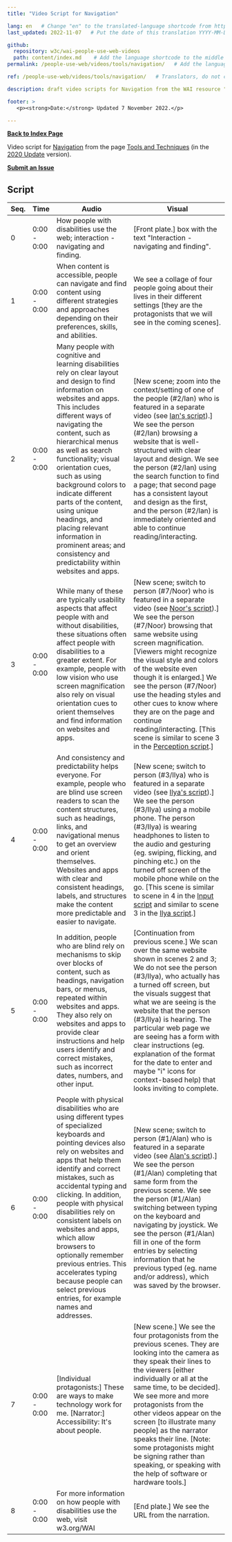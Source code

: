 ```yaml
---
title: "Video Script for Navigation"

lang: en   # Change "en" to the translated-language shortcode from https://www.iana.org/assignments/language-subtag-registry/language-subtag-registry
last_updated: 2022-11-07   # Put the date of this translation YYYY-MM-DD (with month in the middle)

github:
  repository: w3c/wai-people-use-web-videos
  path: content/index.md    # Add the language shortcode to the middle of the filename, for example: content/index.fr.md
permalink: /people-use-web/videos/tools/navigation/   # Add the language shortcode to the end, with no slash at end, for example: /link/to/page/fr

ref: /people-use-web/videos/tools/navigation/   # Translators, do not change this

description: draft video scripts for Navigation from the WAI resource "How People with Disabilities Use the Web"

footer: >
   <p><strong>Date:</strong> Updated 7 November 2022.</p>

---
```


**[Back to Index Page](../../)**

Video script for [Navigation](https://deploy-preview-113--wai-people-use-web.netlify.app/people-use-web/tools-techniques-navigation/) from the page [Tools and Techniques](https://deploy-preview-113--wai-people-use-web.netlify.app/people-use-web/tools-techniques/) (in the [2020 Update](https://github.com/w3c/wai-people-use-web/wiki/Persona-development) version).

**[Submit an Issue](https://github.com/w3c/wai-people-use-web-videos/issues/new?title=[Navigation])**

## Script

| Seq. | Time | Audio | Visual |
| --- | --- | --- | --- |
| 0 | 0:00 - 0:00 | How people with disabilities use the web; interaction - navigating and finding. | [Front plate.] box with the text "Interaction - navigating and finding". |
| 1 | 0:00 - 0:00 | When content is accessible, people can navigate and find content using different strategies and approaches depending on their preferences, skills, and abilities. | We see a collage of four people going about their lives in their different settings [they are the protagonists that we will see in the coming scenes]. |
| 2 | 0:00 - 0:00 | Many people with cognitive and learning disabilities rely on clear layout and design to find information on websites and apps. This includes different ways of navigating the content, such as hierarchical menus as well as search functionality; visual orientation cues, such as using background colors to indicate different parts of the content, using unique headings, and placing relevant information in prominent areas; and consistency and predictability within websites and apps. | [New scene; zoom into the context/setting of one of the people (#2/Ian) who is featured in a separate video (see [Ian's script](https://wai-people-use-web-videos.netlify.app/people-use-web/videos/stories/ian/)).] We see the person (#2/Ian) browsing a website that is well-structured with clear layout and design. We see the person (#2/Ian) using the search function to find a page; that second page has a consistent layout and design as the first, and the person (#2/Ian) is immediately oriented and able to continue reading/interacting. |
| 3 | 0:00 - 0:00 | While many of these are typically usability aspects that affect people with and without disabilities, these situations often affect people with disabilities to a greater extent. For example, people with low vision who use screen magnification also rely on visual orientation cues to orient themselves and find information on websites and apps. | [New scene; switch to person (#7/Noor) who is featured in a separate video (see [Noor's script](https://wai-people-use-web-videos.netlify.app/people-use-web/videos/stories/noor/)).] We see the person (#7/Noor) browsing that same website using screen magnification. [Viewers might recognize the visual style and colors of the website even though it is enlarged.] We see the person (#7/Noor) use the heading styles and other cues to know where they are on the page and continue reading/interacting. [This scene is similar to scene 3 in the [Perception script](https://wai-people-use-web-videos.netlify.app/people-use-web/videos/tools/perception/).] |
| 4 | 0:00 - 0:00 | And consistency and predictability helps everyone. For example, people who are blind use screen readers to scan the content structures, such as headings, links, and navigational menus to get an overview and orient themselves. Websites and apps with clear and consistent headings, labels, and structures make the content more predictable and easier to navigate. | [New scene; switch to person (#3/Ilya) who is featured in a separate video (see [Ilya's script](https://wai-people-use-web-videos.netlify.app/people-use-web/videos/stories/ilya/)).] We see the person (#3/Ilya) using a mobile phone. The person (#3/Ilya) is wearing headphones to listen to the audio and gesturing (eg. swiping, flicking, and pinching etc.) on the turned off screen of the mobile phone while on the go. [This scene is similar to scene in 4 in the [Input script](https://wai-people-use-web-videos.netlify.app/people-use-web/videos/tools/input/) and similar to scene 3 in the [Ilya script](https://wai-people-use-web-videos.netlify.app/people-use-web/videos/stories/ilya/).] |
| 5 | 0:00 - 0:00 | In addition, people who are blind rely on mechanisms to skip over blocks of content, such as headings, navigation bars, or menus, repeated within websites and apps. They also rely on websites and apps to provide clear instructions and help users identify and correct mistakes, such as incorrect dates, numbers, and other input. | [Continuation from previous scene.] We scan over the same website shown in scenes 2 and 3; We do not see the person (#3/Ilya), who actually has a turned off screen, but the visuals suggest that what we are seeing is the website that the person (#3/Ilya) is hearing. The particular web page we are seeing has a form with clear instructions (eg. explanation of the format for the date to enter and maybe "i" icons for context-based help) that looks inviting to complete. |
| 6 | 0:00 - 0:00 | People with physical disabilities who are using different types of specialized keyboards and pointing devices also rely on websites and apps that help them identify and correct mistakes, such as accidental typing and clicking. In addition, people with physical disabilities rely on consistent labels on websites and apps, which allow browsers to optionally remember previous entries. This accelerates typing because people can select previous entries, for example names and addresses. | [New scene; switch to person (#1/Alan) who is featured in a separate video (see [Alan's script](https://wai-people-use-web-videos.netlify.app/people-use-web/videos/stories/alan/)).] We see the person (#1/Alan) completing that same form from the previous scene. We see the person (#1/Alan) switching between typing on the keyboard and navigating by joystick. We see the person (#1/Alan) fill in one of the form entries by selecting information that he previous typed (eg. name and/or address), which was saved by the browser. |
| 7 | 0:00 - 0:00 | [Individual protagonists:] These are ways to make technology work for me. [Narrator:] Accessibility: It's about people. | [New scene.] We see the four protagonists from the previous scenes. They are looking into the camera as they speak their lines to the viewers [either individually or all at the same time, to be decided]. We see more and more protagonists from the other videos appear on the screen [to illustrate many people] as the narrator speaks their line. [Note: some protagonists might be signing rather than speaking, or speaking with the help of software or hardware tools.] |
| 8 | 0:00 - 0:00 | For more information on how people with disabilities use the web, visit w3.org/WAI | [End plate.] We see the URL from the narration. |
